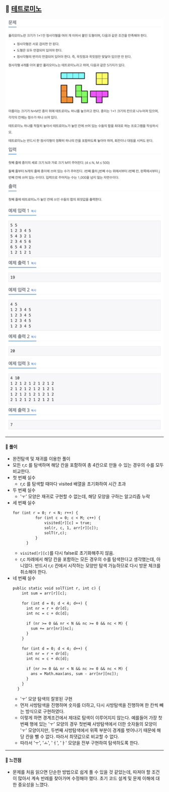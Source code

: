 ## 📖 [테트로미노](https://www.acmicpc.net/problem/14500)
<img src="./assets/14500_테트로미노.png" width="600px" />

---
#### 📍 풀이
- 완전탐색 및 재귀를 이용한 풀이
- 모든 r,c 를 탐색하며 해당 칸을 포함하여 총 4칸으로 만들 수 있는 경우의 수를 모두 비교한다.
- 첫 번째 실수
  - r,c 를 탐색할 때마다 visited 배열을 초기화하여 시간 초과
- 두 번째 실수
  - 'ㅜ' 모양은 재귀로 구현할 수 없는데, 해당 모양을 구하는 알고리즘 누락
- 세 번째 실수
  ```
  for (int r = 0; r < N; r++) {
			for (int c = 0; c < M; c++) {
				visited[r][c] = true;
				sol(r, c, 1, arr[r][c]);
				solT(r,c);
			}
		}
    ```
  - `visited[r][c]`를 다시 false로 초기화해주지 않음.
  - r,c 차례에서 해당 칸을 포함하는 모든 경우의 수를 탐색한다고 생각했는데, 아니었다. 반드시 r,c 칸에서 시작하는 모양만 탐색 가능하므로 다시 방문 체크를 취소해야 한다.
- 네 번째 실수
  ```
  public static void solT(int r, int c) {
      int sum = arr[r][c];

      for (int d = 0; d < 4; d++) {
        int nr = r + dr[d];
        int nc = c + dc[d];

        if (nr >= 0 && nr < N && nc >= 0 && nc < M) {
          sum += arr[nr][nc];
        }
      }

      for (int d = 0; d < 4; d++) {
        int nr = r + dr[d];
        int nc = c + dc[d];

        if (nr >= 0 && nr < N && nc >= 0 && nc < M) {
          ans = Math.max(ans, sum - arr[nr][nc]);
        }
      }
    }
    ```
  - 'ㅜ' 모양 탐색의 잘못된 구현
  - 먼저 사방탐색을 진행하며 숫자를 더하고, 다시 사방탐색을 진행하며 한 칸씩 빼는 방식으로 구현하였다.
  - 이렇게 하면 경계조건에서 제대로 탐색이 이루어지지 않는다. 예를들어 가장 첫번째 행에 있는 'ㅜ' 모양의 경우 첫번째 사방탐색에서 더한 숫자들의 모양이 'ㅜ' 모양이지만, 두번째 사방탐색에서 위쪽 부분이 경계를 벗어나기 때문에 해당 칸을 뺄 수 없다. 따라서 최댓값으로 비교할 수 없다.
  - 따라서 'ㅜ', 'ㅗ', 'ㅓ', 'ㅏ' 모양을 전부 구현하여 탐색하도록 한다.

---
#### 📍 느낀점
- 문제를 처음 읽으면 단순한 방법으로 쉽게 풀 수 있을 것 같았는데, 따져야 할 조건이 많아서 계속 반례를 찾아가며 수정해야 했다. 초기 코드 설계 및 문제 이해에 대한 중요성을 느꼈다.